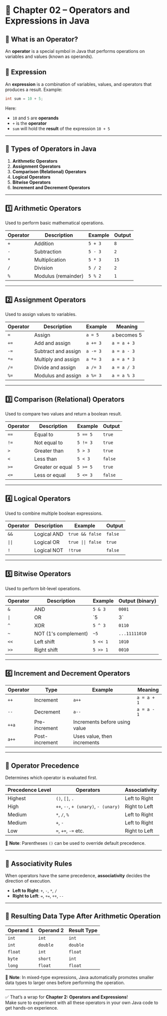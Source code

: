 
# 📘 Chapter 02 – Operators and Expressions in Java

## 🔹 What is an Operator?

An **operator** is a special symbol in Java that performs operations on variables and values (known as operands).

## 🔹 Expression

An **expression** is a combination of variables, values, and operators that produces a result.
Example:
```java
int sum = 10 + 5;
```

Here:
- `10` and `5` are **operands**
- `+` is the **operator**
- `sum` will hold the **result** of the expression `10 + 5`

---

## 🔸 Types of Operators in Java

1. **Arithmetic Operators**
2. **Assignment Operators**
3. **Comparison (Relational) Operators**
4. **Logical Operators**
5. **Bitwise Operators**
6. **Increment and Decrement Operators**

---

## 1️⃣ Arithmetic Operators

Used to perform basic mathematical operations.

| Operator | Description     | Example        | Output |
|----------|------------------|----------------|--------|
| `+`      | Addition         | `5 + 3`        | `8`    |
| `-`      | Subtraction      | `5 - 3`        | `2`    |
| `*`      | Multiplication   | `5 * 3`        | `15`   |
| `/`      | Division         | `5 / 2`        | `2`    |
| `%`      | Modulus (remainder) | `5 % 2`    | `1`    |

---

## 2️⃣ Assignment Operators

Used to assign values to variables.

| Operator | Description                 | Example     | Meaning         |
|----------|-----------------------------|-------------|-----------------|
| `=`      | Assign                      | `a = 5`     | `a` becomes 5   |
| `+=`     | Add and assign              | `a += 3`    | `a = a + 3`     |
| `-=`     | Subtract and assign         | `a -= 3`    | `a = a - 3`     |
| `*=`     | Multiply and assign         | `a *= 3`    | `a = a * 3`     |
| `/=`     | Divide and assign           | `a /= 3`    | `a = a / 3`     |
| `%=`     | Modulus and assign          | `a %= 3`    | `a = a % 3`     |

---

## 3️⃣ Comparison (Relational) Operators

Used to compare two values and return a boolean result.

| Operator | Description        | Example     | Output  |
|----------|--------------------|-------------|---------|
| `==`     | Equal to           | `5 == 5`    | `true`  |
| `!=`     | Not equal to       | `5 != 3`    | `true`  |
| `>`      | Greater than       | `5 > 3`     | `true`  |
| `<`      | Less than          | `5 < 3`     | `false` |
| `>=`     | Greater or equal   | `5 >= 5`    | `true`  |
| `<=`     | Less or equal      | `5 <= 3`    | `false` |

---

## 4️⃣ Logical Operators

Used to combine multiple boolean expressions.

| Operator | Description       | Example           | Output  |
|----------|-------------------|-------------------|---------|
| `&&`     | Logical AND       | `true && false`   | `false` |
| `\|\|`   | Logical OR        | `true \|\| false` | `true`  |
| `!`      | Logical NOT       | `!true`           | `false` |

---

## 5️⃣ Bitwise Operators

Used to perform bit-level operations.

| Operator | Description       | Example     | Output (binary) |
|----------|-------------------|-------------|-----------------|
| `&`      | AND               | `5 & 3`     | `0001`          |
| `\|`     | OR                | `5 | 3`     | `0111`           |
| `^`      | XOR               | `5 ^ 3`     | `0110`          |
| `~`      | NOT (1's complement) | `~5`    | `...11111010`   |
| `<<`     | Left shift        | `5 << 1`    | `1010`          |
| `>>`     | Right shift       | `5 >> 1`    | `0010`          |

---

## 6️⃣ Increment and Decrement Operators

| Operator | Type             | Example    | Meaning       |
|----------|------------------|------------|---------------|
| `++`     | Increment         | `a++`      | `a = a + 1`   |
| `--`     | Decrement         | `a--`      | `a = a - 1`   |
| `++a`    | Pre-increment     | Increments before using value |
| `a++`    | Post-increment    | Uses value, then increments   |

---

## 🔸 Operator Precedence

Determines which operator is evaluated first.

| Precedence Level | Operators                            | Associativity     |
|------------------|---------------------------------------|-------------------|
| Highest          | `()`, `[]`, `.`                      | Left to Right     |
| High             | `++`, `--`, `+ (unary)`, `- (unary)` | Right to Left     |
| Medium           | `*`, `/`, `%`                         | Left to Right     |
| Medium           | `+`, `-`                              | Left to Right     |
| Low              | `=`, `+=`, `-=` etc.                  | Right to Left     |

📝 **Note**: Parentheses `()` can be used to override default precedence.

---

## 🔸 Associativity Rules

When operators have the same precedence, **associativity** decides the direction of execution.

- **Left to Right**: `+`, `-`, `*`, `/`
- **Right to Left**: `=`, `+=`, `++`, `--`

---

## 🔸 Resulting Data Type After Arithmetic Operation

| Operand 1 | Operand 2 | Result Type |
|-----------|-----------|-------------|
| `int`     | `int`     | `int`       |
| `int`     | `double`  | `double`    |
| `float`   | `int`     | `float`     |
| `byte`    | `short`   | `int`       |
| `long`    | `float`   | `float`     |

📝 **Note**: In mixed-type expressions, Java automatically promotes smaller data types to larger ones before performing the operation.

---

✅ That’s a wrap for **Chapter 2: Operators and Expressions**!  
Make sure to experiment with all these operators in your own Java code to get hands-on experience.